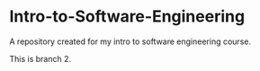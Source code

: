 # Intro-to-Software-Engineering
A repository created for my intro to software engineering course.

This is branch 2.
